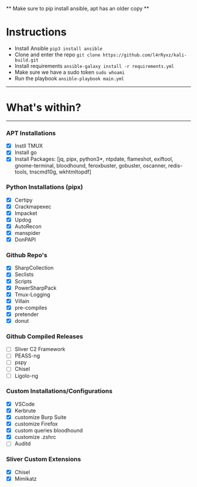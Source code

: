 ** Make sure to pip install ansible, apt has an older copy **

# Instructions
* Install Ansible `pip3 install ansible`
* Clone and enter the repo `git clone https://github.com/l4rRyxz/kali-build.git`
* Install requirements `ansible-galaxy install -r requirements.yml`
* Make sure we have a sudo token `sudo whoami`
* Run the playbook `ansible-playbook main.yml`

---

# What's within?
---

### APT Installations

- [x] Instll TMUX
- [x] Install go
- [x] Install Packages: 
	[jq, pipx, python3*, ntpdate, flameshot, exiftool, gnome-terminal, bloodhound, feroxbuster, gobuster, oscanner, redis-tools, tnscmd10g, wkhtmltopdf]

### Python Installations (pipx)
- [x] Certipy
- [x] Crackmapexec
- [x] Impacket
- [x] Updog
- [x] AutoRecon
- [x] manspider
- [x] DonPAPI

### Github Repo's

- [x] SharpCollection
- [x] Seclists
- [x] Scripts
- [x] PowerSharpPack
- [x] Tmux-Logging
- [x] Villain
- [x] pre-compiles
- [x] pretender
- [x] donut

### Github Compiled Releases
- [ ] Sliver C2 Framework
- [ ] PEASS-ng
- [ ] pspy
- [ ] Chisel
- [ ] Ligolo-ng

### Custom Installations/Configurations

- [x] VSCode
- [x] Kerbrute
- [x] customize Burp Suite
- [x] customize Firefox
- [x] custom queries bloodhound
- [x] customize .zshrc
- [ ] Auditd

### Sliver Custom Extensions

- [x] Chisel
- [x] Mimikatz
